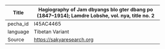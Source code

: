 |Title | Hagiography of Jam dbyangs blo gter dbang po (1847–1914); Lamdre Lobshe, vol. nya, title no. 2 
| --- | --- 
|pecha_id | I45AC4465
|language | Tibetan Variant
|Source | https://sakyaresearch.org